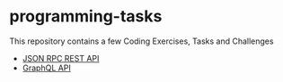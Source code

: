 # programming-tasks

This repository contains a few Coding Exercises, Tasks and Challenges


* [JSON RPC REST API](./01-rest/README.md)
* [GraphQL API](./02-graphql/README.md)